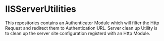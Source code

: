 # IISServerUtilities
This repositories contains an Authenticator Module which will filter the Http Request and redirect them to Authentication URL.
Server clean up Utility is to clean up the server site configuration registerd with an Http Module.

